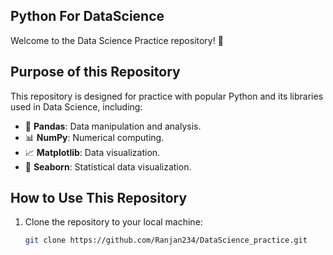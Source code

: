 ## Python For DataScience

Welcome to the Data Science Practice repository! 🎉

## Purpose of this Repository
This repository is designed for practice with popular Python and its libraries used in Data Science, including:

- 🐼 **Pandas**: Data manipulation and analysis.
- 📊 **NumPy**: Numerical computing.
- 📈 **Matplotlib**: Data visualization.
- 🌈 **Seaborn**: Statistical data visualization.

## How to Use This Repository
1. Clone the repository to your local machine:
   ```bash
   git clone https://github.com/Ranjan234/DataScience_practice.git
